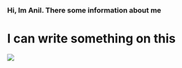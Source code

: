 ### Hi, Im Anil. There some information about me

# I can write something on this

<p align="left">
  <a href="https://skillicons.dev">
    <img src="https://skillicons.dev/icons?i=js,html,css,nodejs,cs" />
  </a>
</p>

